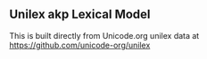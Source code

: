 Unilex akp Lexical Model
----------------------

This is built directly from Unicode.org unilex data at
https://github.com/unicode-org/unilex

